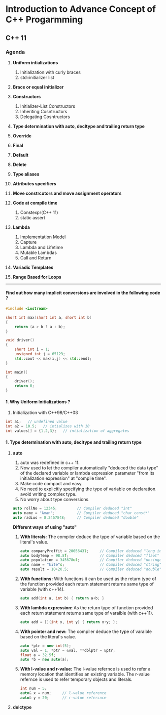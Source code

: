 <!-- Headings -->
# Introduction to Advance Concept of C++ Progarmming

## C++ 11

### Agenda

<!-- Unorderd List -->
1. **Uniform intializations**
    1. Initialization with curly braces
    1. std::initializer list
1. **Brace or equal initializer**
1. **Constructors**
    1. Initializer-List Constructors
    1. Inheriting Cosntructors
    1. Delegating Cosntructors
1. **Type determination with auto, decltype and trailing return type**
1. **Override**
1. **Final**
1. **Default**
1. **Delete**
1. **Type aliases**

1. **Attributes specifiers**
1. **Move constrcutors and move assignment operators**
1. **Code at compile time**
    1. Constexpr(C++ 11)
    1. static assert
1. **Lambda**
    1. Implementation Model
    1. Capture
    1. Lambda and Lifetime
    1. Mutable Lambdas
    1. Call and Return
1. **Variadic Templates**
1. **Range Based for Loops**

----------------------------------------------------------------------------

<!-- Code Blocks-->

#### Find out how many implicit conversions are involved in the following code ?

```c++
#include <iostream>

short int max(short int a, short int b)
{
    return (a > b ? a : b);
}

void driver()
{
    short int i = 1;
    unsigned int j = 65123;
    std::cout << max(i,j) << std::endl;
}

int main()
{
    driver();
    return 0;
}
```

<!-- First Topic -->

#### 1. Why Uniform Initializations ?

1. Initialization with C++98/C++03

```c++
int a1;   // undefined value
int a2 = 10.5;   // intializes with 10
int values[] = {1,2,3};   // intialization of aggregates
```

<!-- Fourth topic -->

#### 1. Type determination with auto, decltype and trailing return type

1. **auto**
    1. auto was redefined in c++ 11.
    1. Now used to let the compiler automatically "deduced the data type" of the declared variable or lambda expression parameter "from its initialization expression" at "compile time".
    1. Make code compact and easy.
    1. No need to explicitly specifying the type of variable on declaration. avoid writing complex type.
    1. No worry about type conversions.

    ```c++
    auto rollNo = 12345;         // Compiler deduced "int"
    auto name = "Aman";          // Compiler deduced "char const*"
    auto radius = 0.2457848;     // Compiler deduced "double"
    ```

    **Different ways of using "auto"**
    1. **With literals:** The compiler deduce the type of variable based on the literal's value.

        ```c++
        auto companyProffit = 2005643l;     // Compiler deduced "long int"
        auto bodyTemp = 98.8f;              // Compiler deduced "flaot"
        auto population = 345678ul;         // Compiler deduced "unsinged long int"
        auto name = "kite"s;                // Compiler deduced "string"
        auto result = 10+20.5;              // Compiler deduced "double"
        ```

    1. **With functions:** With functions it can be used as the return type of the function provided each return statement returns same type of variable (with c++14).

        ```c++
        auto add(int a, int b) { return a+b; }
        ```

    1. **With lambda expression:** As the return type of function provided each return statement returns same type of varaible (with c++11).

        ```c++
        auto add = [](int x, int y) { return x+y; };
        ```

    1. **With pointer and new:** The compiler deduce the type of varaible based on the literal's value.

        ```c++
        auto *ptr = new int(5);
        auto val = 1, *ptr = &val, **dblptr = &ptr;
        float a = 32.5f;
        auto *b = new auto(a);
        ```

    1. **With l-value and r-value:** The l-value refernce is used to refer a memory location that identifies an existing variable. The r-value refernce is used to refer temporary objects and literals.

        ```c++
        int num = 5;
        auto& x = num;     // l-value reference
        auto& y = 20;      // r-value refercnce
        ```

1. **delctype**

